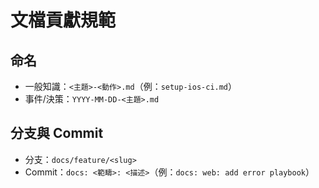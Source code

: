 # 文檔貢獻規範

## 命名

- 一般知識：`<主題>-<動作>.md`（例：`setup-ios-ci.md`）
- 事件/決策：`YYYY-MM-DD-<主題>.md`

<!-- ## Front-Matter（必要）
- `title`、`tags`、`owner`、`reviewer`、`last_review`、`status` -->

## 分支與 Commit

- 分支：`docs/feature/<slug>`
- Commit：`docs: <範疇>: <描述>`（例：`docs: web: add error playbook`）
